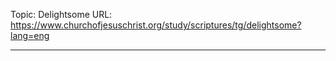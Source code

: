 Topic: Delightsome
URL: https://www.churchofjesuschrist.org/study/scriptures/tg/delightsome?lang=eng

---


